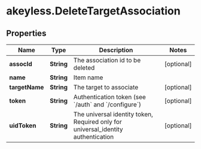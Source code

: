 # akeyless.DeleteTargetAssociation

## Properties

Name | Type | Description | Notes
------------ | ------------- | ------------- | -------------
**assocId** | **String** | The association id to be deleted | [optional] 
**name** | **String** | Item name | 
**targetName** | **String** | The target to associate | [optional] 
**token** | **String** | Authentication token (see &#x60;/auth&#x60; and &#x60;/configure&#x60;) | [optional] 
**uidToken** | **String** | The universal identity token, Required only for universal_identity authentication | [optional] 


